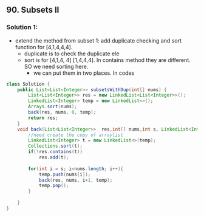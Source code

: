 ## 90. Subsets II


### Solution 1:
- extend the method from subset 1: add duplicate checking and sort function for [4,1,4,4,4]. 
  - duplicate is to check the duplicate ele
  - sort is for [4,1,4, 4] [1,4,4,4]. In contains method they are different. SO we need sorting here.
    - we can put them in two places. In codes
  
```java
class Solution {
    public List<List<Integer>> subsetsWithDup(int[] nums) {
        List<List<Integer>> res = new LinkedList<List<Integer>>();
        LinkedList<Integer> temp = new LinkedList<>();
        Arrays.sort(nums);
        back(res, nums, 0, temp);
        return res;
    }
    void back(List<List<Integer>>  res,int[] nums,int s, LinkedList<Integer> temp){
        //need create the copy of arraylist
        LinkedList<Integer> t = new LinkedList<>(temp);
        Collections.sort(t);
        if(!res.contains(t))
            res.add(t);
        
        for(int i = s; i<nums.length; i++){
            temp.push(nums[i]);
            back(res, nums, i+1, temp);
            temp.pop();
        }
        
    }
}
```
